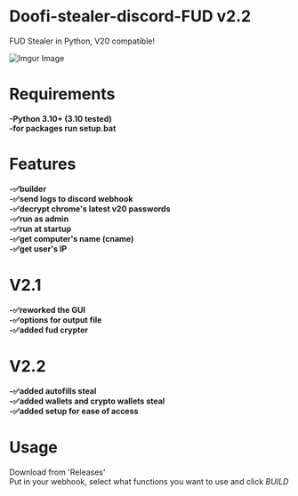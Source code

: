 # Doofi-stealer-discord-FUD  v2.2
FUD Stealer in Python, V20 compatible!     

![Imgur Image](https://i.imgur.com/5KuYa1s.png)  

# Requirements
**-Python 3.10+ (3.10 tested)  
-for packages run setup.bat**

# Features  
**-✅builder   
-✅send logs to discord webhook  
-✅decrypt chrome's latest v20 passwords  
-✅run as admin  
-✅run at startup  
-✅get computer's name (cname)  
-✅get user's IP**  
# V2.1
**-✅reworked the GUI  
-✅options for output file    
-✅added fud crypter**  
# V2.2
**-✅added autofills steal  
-✅added wallets and crypto wallets steal  
-✅added setup for ease of access**   
# Usage  
Download from 'Releases'  
Put in your webhook, select what functions you want to use and click *BUILD*
